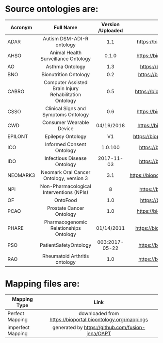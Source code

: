 # Source ontologies are:
| Acronym | Full Name | Version /Uploaded |Link |
| ------------- |:-------------:|:-------------:|:-------------:|
| ADAR |Autism DSM-ADI-R ontology|1.1|https://bioportal.bioontology.org/ontologies/ADAR|
| AHSO |Animal Health Surveillance Ontology|0.1.0 |https://bioportal.bioontology.org/ontologies/AHSO|
| AO |Asthma Ontology|1.3|https://bioportal.bioontology.org/ontologies/AO|
| BNO |Bionutrition Ontology|0.2|https://bioportal.bioontology.org/ontologies/BNO|
| CABRO |Computer Assisted Brain Injury Rehabilitation Ontology|0.5|https://bioportal.bioontology.org/ontologies/CABRO|
| CSSO |Clinical Signs and Symptoms Ontology |0.6|https://bioportal.bioontology.org/ontologies/CSSO|
| CWD |Consumer Wearable Device | 	04/19/2018 |https://bioportal.bioontology.org/ontologies/CWD|
| EPILONT |Epilepsy Ontology | V1|https://bioportal.bioontology.org/ontologies/EPILONT|
| ICO|Informed Consent Ontology|1.0.100 |https://bioportal.bioontology.org/ontologies/ICO|
| IDO |Infectious Disease Ontology| 2017-11-03  |https://bioportal.bioontology.org/ontologies/IDO|
| NEOMARK3 |Neomark Oral Cancer Ontology, version 3| 3.1|https://bioportal.bioontology.org/ontologies/NEOMARK3|
| NPI |Non-Pharmacological Interventions (NPIs) | 8 |https://bioportal.bioontology.org/ontologies/NPI|
| OF |OntoFood | 1.0|https://bioportal.bioontology.org/ontologies/OF|
| PCAO |Prostate Cancer Ontology | 1.0|https://bioportal.bioontology.org/ontologies/PCAO|
| PHARE |Pharmacogenomic Relationships Ontology |01/14/2011 |https://bioportal.bioontology.org/ontologies/PHARE|
| PSO |PatientSafetyOntology |003:2017-05-22|https://bioportal.bioontology.org/ontologies/PSO|
| RAO |Rheumatoid Arthritis ontology | 1.0|https://bioportal.bioontology.org/ontologies/RAO|



# Mapping files are:
| Mapping Type | Link |
| ------------- |:-------------:|
| Perfect Mapping |downloaded from https://bioportal.bioontology.org/mappings|
|imperfect Mapping | generated by https://github.com/fusion-jena/OAPT |
